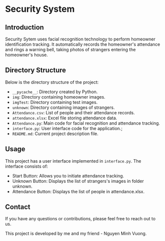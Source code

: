 # Security System

## Introduction
Security Sytem uses facial recognition technology to perform homeowner identification tracking. It automatically records the homeowner's attendance and rings a warning bell, taking photos of strangers entering the homeowner's house.

## Directory Structure
Below is the directory structure of the project:

- `__pycache__`: Directory created by Python.
- `img`: Directory containing homeowner images.
- `imgTest`: Directory containing test images.
- `unknown`: Directory containing images of strangers.
- `Attendance.csv`: List of people and their attendance records.
- `attendance.xlsx`: Excel file storing attendance data.
- `Attendance.py`: Main code for facial recognition and attendance tracking.
- `interface.py`: User interface code for the application.;
- `README.md`: Current project description file.

## Usage
This project has a user interface implemented in `interface.py`. The interface consists of:
- Start Button: Allows you to initiate attendance tracking.
- Unknown Button: Displays the list of strangers's images in folder unknown.
- Attendance Button: Displays the list of people in attendance.xlsx.


## Contact
If you have any questions or contributions, please feel free to reach out to us.

This project is developed by me and my friend - Nguyen Minh Vuong.
